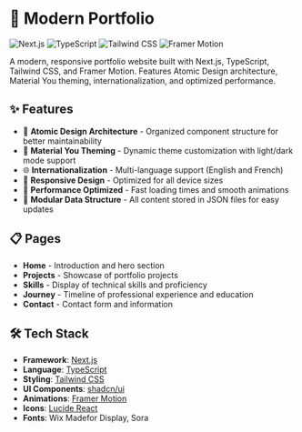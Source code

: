 # 🌟 Modern Portfolio

![Next.js](https://img.shields.io/badge/Next.js-13.4+-000000?style=for-the-badge&logo=next.js&logoColor=white)
![TypeScript](https://img.shields.io/badge/TypeScript-4.9+-3178C6?style=for-the-badge&logo=typescript&logoColor=white)
![Tailwind CSS](https://img.shields.io/badge/Tailwind_CSS-3.3+-38B2AC?style=for-the-badge&logo=tailwind-css&logoColor=white)
![Framer Motion](https://img.shields.io/badge/Framer_Motion-10.12+-0055FF?style=for-the-badge&logo=framer&logoColor=white)

A modern, responsive portfolio website built with Next.js, TypeScript, Tailwind CSS, and Framer Motion. Features Atomic Design architecture, Material You theming, internationalization, and optimized performance.

## ✨ Features

- 🎨 **Atomic Design Architecture** - Organized component structure for better maintainability
- 🌈 **Material You Theming** - Dynamic theme customization with light/dark mode support
- 🌐 **Internationalization** - Multi-language support (English and French)
- 📱 **Responsive Design** - Optimized for all device sizes
- 🚀 **Performance Optimized** - Fast loading times and smooth animations
- 🧩 **Modular Data Structure** - All content stored in JSON files for easy updates

## 📋 Pages

- **Home** - Introduction and hero section
- **Projects** - Showcase of portfolio projects
- **Skills** - Display of technical skills and proficiency
- **Journey** - Timeline of professional experience and education
- **Contact** - Contact form and information

## 🛠️ Tech Stack

- **Framework**: [Next.js](https://nextjs.org/)
- **Language**: [TypeScript](https://www.typescriptlang.org/)
- **Styling**: [Tailwind CSS](https://tailwindcss.com/)
- **UI Components**: [shadcn/ui](https://ui.shadcn.com/)
- **Animations**: [Framer Motion](https://www.framer.com/motion/)
- **Icons**: [Lucide React](https://lucide.dev/)
- **Fonts**: Wix Madefor Display, Sora
